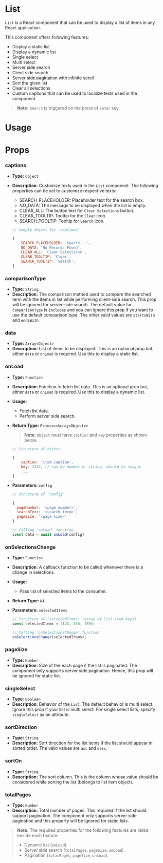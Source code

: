# List

`List` is a React component that can be used to display a list of items in any React application.

This component offers following features:

- Display a static list
- Display a dynamic list
- Single select
- Multi select
- Server side search
- Client side search
- Server side pagination with infinite scroll
- Sort the given list
- Clear all selections
- Custom captions that can be used to localize texts used in the component.

> **Note:** `Search` is triggered on the press of `Enter` key.

# Usage

# Props

### **captions**

- **Type:** `Object`
- **Description:** Customize texts used in the `List` component. The following properties can be set to customize respective texts:

  - SEARCH_PLACEHOLDER: Placeholder text for the search box.
  - NO_DATA: The message to be displayed when the list is empty.
  - CLEAR_ALL: The button text for `Clear Selections` button.
  - CLEAR_TOOLTIP: Tooltip for the `Clear` icon.
  - SEARCH_TOOLTIP: Tooltip for `Search` icon.

  ```javascript
  // Sample object for 'captions'

  {
      SEARCH_PLACEHOLDER: 'Search...',
      NO_DATA: 'No Records Found',
      CLEAR_ALL: 'Clear Selections',
      CLEAR_TOOLTIP: 'Clear',
      SEARCH_TOOLTIP: 'Search',
  }
  ```

### **comparisonType**

- **Type:** `String`
- **Description:** The comparison method used to compare the searched term with the items in list while performing client-side search. This prop will be ignored for server-side search. The default value for `comparisonType` is `includes` and you can ignore this prop if you want to use the default comparison type. The other valid values are `startsWith` and `endsWith`.

### **data**

- **Type:** `Array<Object>`
- **Description:** List of items to be displayed. This is an optional prop but, either `data` or `onLoad` is required. Use this to display a static list.

### **onLoad**

- **Type:** `Function`
- **Description:** Function to fetch list data. This is an optional prop but, either `data` or `onLoad` is required. Use this to display a dynamic list.
- **Usage:**

  - Fetch list data.
  - Perform server side search.

- **Return Type:** `Promise<Array<Object>>`

  > **Note:** `Object` must have `caption` and `key` properties as shown below.

  ```javascript
  // Structure of object

  {
      caption: 'item caption',
      key: 1234, // can be number or string, should be unique
      ...
  }
  ```

- **Parameters:** `config`

  ```javascript
  // structure of 'config'

  {
    pageNumber: '<page number>',
    searchText: '<search term>',
    pageSize: '<page size>'
  }

  // Calling 'onLoad' function
  const data = await onLoad(config)
  ```

### **onSelectionsChange**

- **Type:** `Function`
- **Description:** A callback function to be called whenever there is a change in selections.
- **Usage:**
  - Pass list of selected items to the consumer.
- **Return Type:** `NA`
- **Parameters:** `selectedItems`

  ```javascript
  // Structure of 'selectedItems' (array of list item keys)
  const selectedItems = [123, 456, 789];

  // Calling 'onSelectionsChange' function
  onSelectionsChange(selectedItems);
  ```

### **pageSize**

- **Type:** `Number`
- **Description:** Size of the each page if the list is paginated. The component only supports server side pagination. Hence, this prop will be ignored for static list.

### **singleSelect**

- **Type:** `Boolean`
- **Description:** Behavior of the `List`. The default behavior is multi select. Ignore this prop if your list is multi select. For single select lists, specify `singleSelect` as an attribute.

### **sortDirection**

- **Type:** `String`
- **Description:** Sort direction for the list items if the list should appear in sorted order. The valid values are `asc` and `desc`.

### **sortOn**

- **Type:** `String`
- **Description:** The sort column. This is the column whose value should be considered while sorting the list (belongs to list item object).

### **totalPages**

- **Type:** `Number`
- **Description:** Total number of pages. This required if the list should support pagination. The component only supports server side pagination and this property will be ignored for static lists.

> **Note:** The required properties for the following features are listed beside each feature:
>
> - Dynamic list (`onLoad`).
> - Server side search (`totalPages`, `pageSize`, `onLoad`).
> - Pagination (`totalPages`, `pageSize`, `onLoad`).
